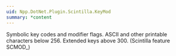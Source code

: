 ```yaml
---
uid: Npp.DotNet.Plugin.Scintilla.KeyMod
summary: *content
---
```


Symbolic key codes and modifier flags. ASCII and other printable characters below 256. Extended keys above 300. (Scintilla feature SCMOD_)
